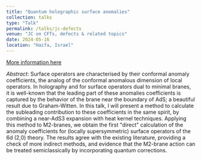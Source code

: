 ```yaml
---
title: "Quantum holographic surface anomalies"
collection: talks
type: "Talk"
permalink: /talks/jc-defects
venue: "JC on CFTs, defects & related topics"
date: 2024-05-16
location: "Haifa, Israel"
---
```


[More information here](https://sites.google.com/view/cfts-defects-related-topics/home-page/past-talks-2024?authuser=0#h.925vo4hgerj9)

*Abstract*: Surface operators are characterised by their conformal anomaly coefficients, the analog of the conformal anomalous dimension of local operators. In holography and for surface operators dual to minimal branes, it is well-known that the leading part of these anomalies coefficients is captured by the behavior of the brane near the boundary of AdS; a beautiful result due to Graham-Witten. In this talk, I will present a method to calculate the subleading contribution to these coefficients in the same spirit, by combining a near-AdS3 expansion with heat kernel techniques.  Applying this method to M2-branes, we obtain the first "direct" calculation of the anomaly coefficients for (locally supersymmetric) surface operators of the 6d (2,0) theory. The results agree with the existing literature, providing a check of more indirect methods, and evidence that the M2-brane action can be treated semiclassically by incorporating quantum corrections.
